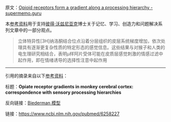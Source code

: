 原文：[Opioid receptors form a gradient along a processing hierarchy - supermemo.guru](https://supermemo.guru/wiki/Opioid_receptors_form_a_gradient_along_a_processing_hierarchy)

本[参考资料](https://supermemo.guru/wiki/References)用于支持[彼得·沃兹尼亚克](https://supermemo.guru/wiki/Piotr_Wozniak)博士关于记忆、学习、创造力和问题解决系列文章中的一部分观点。 

> 立体特异性[3H]纳洛酮结合位点沿着分层组织的皮层系统梯度增加，依次处理具有逐渐更复杂性质的特定形态的感觉信息。这些结果与对猴子和人类的电生理研究相结合，表明μ样阿片受体可能在皮质层感觉刺激的情感过滤中起作用，即在情绪诱导的选择性注意中起作用

------

引用的摘录来自以下[参考资料](https://supermemo.guru/wiki/References)：

标题：**Opiate receptor gradients in monkey cerebral cortex: correspondence with sensory processing hierarchies**

反向链接：[Biederman 模型](https://supermemo.guru/wiki/Biederman_model)

链接：https://www.ncbi.nlm.nih.gov/pubmed/6258227